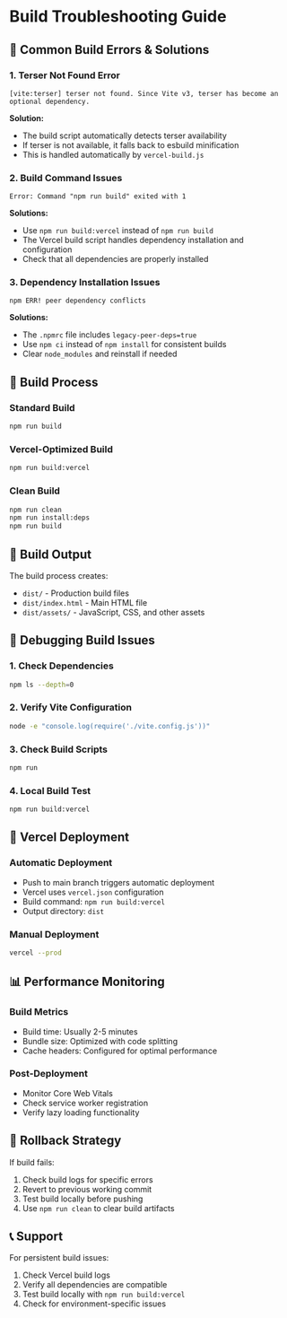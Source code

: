 # Build Troubleshooting Guide

## 🚨 Common Build Errors & Solutions

### 1. **Terser Not Found Error**
```
[vite:terser] terser not found. Since Vite v3, terser has become an optional dependency.
```

**Solution:**
- The build script automatically detects terser availability
- If terser is not available, it falls back to esbuild minification
- This is handled automatically by `vercel-build.js`

### 2. **Build Command Issues**
```
Error: Command "npm run build" exited with 1
```

**Solutions:**
- Use `npm run build:vercel` instead of `npm run build`
- The Vercel build script handles dependency installation and configuration
- Check that all dependencies are properly installed

### 3. **Dependency Installation Issues**
```
npm ERR! peer dependency conflicts
```

**Solutions:**
- The `.npmrc` file includes `legacy-peer-deps=true`
- Use `npm ci` instead of `npm install` for consistent builds
- Clear `node_modules` and reinstall if needed

## 🔧 Build Process

### Standard Build
```bash
npm run build
```

### Vercel-Optimized Build
```bash
npm run build:vercel
```

### Clean Build
```bash
npm run clean
npm run install:deps
npm run build
```

## 📁 Build Output

The build process creates:
- `dist/` - Production build files
- `dist/index.html` - Main HTML file
- `dist/assets/` - JavaScript, CSS, and other assets

## 🐛 Debugging Build Issues

### 1. **Check Dependencies**
```bash
npm ls --depth=0
```

### 2. **Verify Vite Configuration**
```bash
node -e "console.log(require('./vite.config.js'))"
```

### 3. **Check Build Scripts**
```bash
npm run
```

### 4. **Local Build Test**
```bash
npm run build:vercel
```

## 🚀 Vercel Deployment

### Automatic Deployment
- Push to main branch triggers automatic deployment
- Vercel uses `vercel.json` configuration
- Build command: `npm run build:vercel`
- Output directory: `dist`

### Manual Deployment
```bash
vercel --prod
```

## 📊 Performance Monitoring

### Build Metrics
- Build time: Usually 2-5 minutes
- Bundle size: Optimized with code splitting
- Cache headers: Configured for optimal performance

### Post-Deployment
- Monitor Core Web Vitals
- Check service worker registration
- Verify lazy loading functionality

## 🔄 Rollback Strategy

If build fails:
1. Check build logs for specific errors
2. Revert to previous working commit
3. Test build locally before pushing
4. Use `npm run clean` to clear build artifacts

## 📞 Support

For persistent build issues:
1. Check Vercel build logs
2. Verify all dependencies are compatible
3. Test build locally with `npm run build:vercel`
4. Check for environment-specific issues
